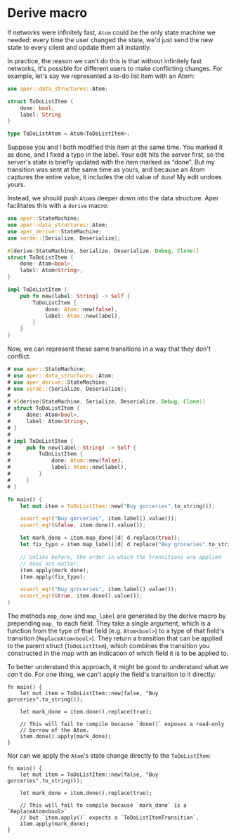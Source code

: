 # Derive macro

If networks were infinitely fast, `Atom` could be the only state machine we needed: every time the user changed the state, we'd just send the new state to every client and update them all instantly.

In practice, the reason we can't do this is that without infinitely fast networks, it's possible for different users to make conflicting changes. For example, let's say we represented a to-do list item with an Atom:

```rust
use aper::data_structures::Atom;

struct ToDoListItem {
    done: bool,
    label: String
}

type ToDoListAtom = Atom<ToDoListItem>;
```

Suppose you and I both modified this item at the same time. You marked it as done, and I fixed a typo in the label. Your edit hits the server first, so the server's state is briefly updated with the item marked as “done”. But my transition was sent at the same time as yours, and because an Atom captures the entire value, it includes the old value of `done`! My edit undoes yours.

Instead, we should push `Atom`s deeper down into the data structure. Aper facilitates this with a `derive` macro:

```rust
use aper::StateMachine;
use aper::data_structures::Atom;
use aper_derive::StateMachine;
use serde::{Serialize, Deserialize};

#[derive(StateMachine, Serialize, Deserialize, Debug, Clone)]
struct ToDoListItem {
    done: Atom<bool>,
    label: Atom<String>,
}

impl ToDoListItem {
    pub fn new(label: String) -> Self {
        ToDoListItem {
            done: Atom::new(false),
            label: Atom::new(label),
        }
    }
}
```

Now, we can represent these same transitions in a way that they don't conflict.

```rust
# use aper::StateMachine;
# use aper::data_structures::Atom;
# use aper_derive::StateMachine;
# use serde::{Serialize, Deserialize};
# 
# #[derive(StateMachine, Serialize, Deserialize, Debug, Clone)]
# struct ToDoListItem {
#     done: Atom<bool>,
#     label: Atom<String>,
# }
# 
# impl ToDoListItem {
#     pub fn new(label: String) -> Self {
#         ToDoListItem {
#             done: Atom::new(false),
#             label: Atom::new(label),
#         }
#     }
# }

fn main() {
    let mut item = ToDoListItem::new("Buy gorceries".to_string());

    assert_eq!("Buy gorceries", item.label().value());
    assert_eq!(&false, item.done().value());

    let mark_done = item.map_done(|d| d.replace(true));
    let fix_typo = item.map_label(|d| d.replace("Buy groceries".to_string()));

    // Unlike before, the order in which the transitions are applied
    // does not matter.
    item.apply(mark_done);
    item.apply(fix_typo);

    assert_eq!("Buy groceries", item.label().value());
    assert_eq!(&true, item.done().value());
}
```

The methods `map_done` and `map_label` are generated by the derive macro by prepending `map_` to each field. They take a single argument, which is a function from the type of that field (e.g. `Atom<bool>`) to a type of that field's transition (`ReplaceAtom<bool>`). They return a transition that can be applied to the parent struct (`ToDoListItem`), which combines the transition you constructed in the map with an indication of which field it is to be applied to.

To better understand this approach, it might be good to understand what we *can't* do. For one thing, we can't apply the field's transition to it directly:

```ignore
fn main() {
    let mut item = ToDoListItem::new(false, "Buy gorceries".to_string());

    let mark_done = item.done().replace(true);

    // This will fail to compile because `done()` exposes a read-only
    // borrow of the Atom.
    item.done().apply(mark_done);
}
```

Nor can we apply the `Atom`'s state change directly to the `ToDoListItem`:

```ignore
fn main() {
    let mut item = ToDoListItem::new(false, "Buy gorceries".to_string());

    let mark_done = item.done().replace(true);

    // This will fail to compile because `mark_done` is a `ReplaceAtom<bool>`
    // but `item.apply()` expects a `ToDoListItemTransition`.
    item.apply(mark_done);
}
```